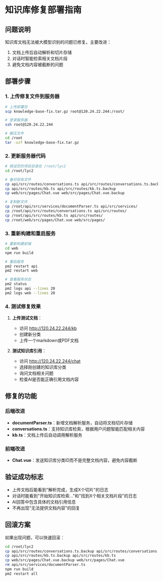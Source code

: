 # 知识库修复部署指南

## 问题说明
知识库文档无法被大模型识别的问题已修复。主要改进：
1. 文档上传后自动解析和切片存储
2. 对话时智能检索相关文档片段
3. 避免文档内容被截断的问题

## 部署步骤

### 1. 上传修复文件到服务器
```bash
# 上传部署包
scp knowledge-base-fix.tar.gz root@120.24.22.244:/root/

# 登录服务器
ssh root@120.24.22.244

# 解压文件
cd /root
tar -xzf knowledge-base-fix.tar.gz
```

### 2. 更新服务器代码
```bash
# 假设您的项目目录在 /root/lyc2
cd /root/lyc2

# 备份现有文件
cp api/src/routes/conversations.ts api/src/routes/conversations.ts.backup
cp api/src/routes/kb.ts api/src/routes/kb.ts.backup
cp web/src/pages/Chat.vue web/src/pages/Chat.vue.backup

# 复制新文件
cp /root/api/src/services/documentParser.ts api/src/services/
cp /root/api/src/routes/conversations.ts api/src/routes/
cp /root/api/src/routes/kb.ts api/src/routes/
cp /root/web/src/pages/Chat.vue web/src/pages/
```

### 3. 重新构建和重启服务
```bash
# 重新构建前端
cd web
npm run build

# 重启服务
pm2 restart api
pm2 restart web

# 查看服务状态
pm2 status
pm2 logs api --lines 20
pm2 logs web --lines 20
```

### 4. 测试修复效果

1. **上传测试文档**：
   - 访问 http://120.24.22.244/kb
   - 创建新分类
   - 上传一个markdown或PDF文档

2. **测试知识库引用**：
   - 访问 http://120.24.22.244/chat
   - 选择刚创建的知识库分类
   - 询问文档相关问题
   - 检查AI是否能正确引用文档内容

## 修复的功能

### 后端改进
- **documentParser.ts**：新增文档解析服务，自动将文档切片存储
- **conversations.ts**：支持知识库检索，根据用户问题智能匹配相关内容
- **kb.ts**：文档上传后自动调用解析服务

### 前端改进
- **Chat.vue**：发送知识库分类ID而不是完整文档内容，避免内容截断

## 验证成功标志
- 上传文档后能看到"解析完成，生成X个切片"的日志
- 对话时能看到"开始知识库检索..."和"找到X个相关文档片段"的日志
- AI回答中包含具体的文档引用信息
- 不再出现"无法提供文档内容"的回复

## 回滚方案
如果出现问题，可以快速回滚：
```bash
cd /root/lyc2
cp api/src/routes/conversations.ts.backup api/src/routes/conversations.ts
cp api/src/routes/kb.ts.backup api/src/routes/kb.ts
cp web/src/pages/Chat.vue.backup web/src/pages/Chat.vue
rm api/src/services/documentParser.ts
npm run build
pm2 restart all
```